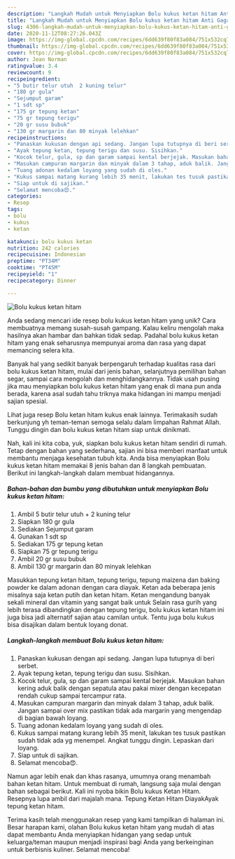 ```yaml
---
description: "Langkah Mudah untuk Menyiapkan Bolu kukus ketan hitam Anti Gagal"
title: "Langkah Mudah untuk Menyiapkan Bolu kukus ketan hitam Anti Gagal"
slug: 4306-langkah-mudah-untuk-menyiapkan-bolu-kukus-ketan-hitam-anti-gagal
date: 2020-11-12T08:27:26.043Z
image: https://img-global.cpcdn.com/recipes/6dd639f80f83a084/751x532cq70/bolu-kukus-ketan-hitam-foto-resep-utama.jpg
thumbnail: https://img-global.cpcdn.com/recipes/6dd639f80f83a084/751x532cq70/bolu-kukus-ketan-hitam-foto-resep-utama.jpg
cover: https://img-global.cpcdn.com/recipes/6dd639f80f83a084/751x532cq70/bolu-kukus-ketan-hitam-foto-resep-utama.jpg
author: Jean Norman
ratingvalue: 3.4
reviewcount: 9
recipeingredient:
- "5 butir telur utuh  2 kuning telur"
- "180 gr gula"
- "Sejumput garam"
- "1 sdt sp"
- "175 gr tepung ketan"
- "75 gr tepung terigu"
- "20 gr susu bubuk"
- "130 gr margarin dan 80 minyak lelehkan"
recipeinstructions:
- "Panaskan kukusan dengan api sedang. Jangan lupa tutupnya di beri serbet."
- "Ayak tepung ketan, tepung terigu dan susu. Sisihkan."
- "Kocok telur, gula, sp dan garam sampai kental berjejak. Masukan bahan kering aduk balik dengan sepatula atau pakai mixer dengan kecepatan rendah cukup sampai tercampur rata."
- "Masukan campuran margarin dan minyak dalam 3 tahap, aduk balik. Jangan sampai over mix pastikan tidak ada margarin yang mengendap di bagian bawah loyang."
- "Tuang adonan kedalam loyang yang sudah di oles."
- "Kukus sampai matang kurang lebih 35 menit, lakukan tes tusuk pastikan sudah tidak ada yg menempel. Angkat tunggu dingin. Lepaskan dari loyang."
- "Siap untuk di sajikan."
- "Selamat mencoba😍."
categories:
- Resep
tags:
- bolu
- kukus
- ketan

katakunci: bolu kukus ketan 
nutrition: 242 calories
recipecuisine: Indonesian
preptime: "PT34M"
cooktime: "PT45M"
recipeyield: "1"
recipecategory: Dinner

---
```



![Bolu kukus ketan hitam](https://img-global.cpcdn.com/recipes/6dd639f80f83a084/751x532cq70/bolu-kukus-ketan-hitam-foto-resep-utama.jpg)

Anda sedang mencari ide resep bolu kukus ketan hitam yang unik? Cara membuatnya memang susah-susah gampang. Kalau keliru mengolah maka hasilnya akan hambar dan bahkan tidak sedap. Padahal bolu kukus ketan hitam yang enak seharusnya mempunyai aroma dan rasa yang dapat memancing selera kita.

Banyak hal yang sedikit banyak berpengaruh terhadap kualitas rasa dari bolu kukus ketan hitam, mulai dari jenis bahan, selanjutnya pemilihan bahan segar, sampai cara mengolah dan menghidangkannya. Tidak usah pusing jika mau menyiapkan bolu kukus ketan hitam yang enak di mana pun anda berada, karena asal sudah tahu triknya maka hidangan ini mampu menjadi sajian spesial.

Lihat juga resep Bolu ketan hitam kukus enak lainnya. Terimakasih sudah berkunjung yh teman-teman semoga selalu dalam limpahan Rahmat Allah. Tunggu dingin dan bolu kukus ketan hitam siap untuk dinikmati.


Nah, kali ini kita coba, yuk, siapkan bolu kukus ketan hitam sendiri di rumah. Tetap dengan bahan yang sederhana, sajian ini bisa memberi manfaat untuk membantu menjaga kesehatan tubuh kita. Anda bisa menyiapkan Bolu kukus ketan hitam memakai 8 jenis bahan dan 8 langkah pembuatan. Berikut ini langkah-langkah dalam membuat hidangannya.

<!--inarticleads1-->

##### Bahan-bahan dan bumbu yang dibutuhkan untuk menyiapkan Bolu kukus ketan hitam:

1. Ambil 5 butir telur utuh + 2 kuning telur
1. Siapkan 180 gr gula
1. Sediakan Sejumput garam
1. Gunakan 1 sdt sp
1. Sediakan 175 gr tepung ketan
1. Siapkan 75 gr tepung terigu
1. Ambil 20 gr susu bubuk
1. Ambil 130 gr margarin dan 80 minyak lelehkan


Masukkan tepung ketan hitam, tepung terigu, tepung maizena dan baking powder ke dalam adonan dengan cara diayak. Ketan ada beberapa jenis misalnya saja ketan putih dan ketan hitam. Ketan mengandung banyak sekali mineral dan vitamin yang sangat baik untuk Selain rasa gurih yang lebih terasa dibandingkan dengan tepung terigu, bolu kukus ketan hitam ini juga bisa jadi alternatif sajian atau camilan untuk. Tentu juga bolu kukus bisa disajikan dalam bentuk loyang donat. 

<!--inarticleads2-->

##### Langkah-langkah membuat Bolu kukus ketan hitam:

1. Panaskan kukusan dengan api sedang. Jangan lupa tutupnya di beri serbet.
1. Ayak tepung ketan, tepung terigu dan susu. Sisihkan.
1. Kocok telur, gula, sp dan garam sampai kental berjejak. Masukan bahan kering aduk balik dengan sepatula atau pakai mixer dengan kecepatan rendah cukup sampai tercampur rata.
1. Masukan campuran margarin dan minyak dalam 3 tahap, aduk balik. Jangan sampai over mix pastikan tidak ada margarin yang mengendap di bagian bawah loyang.
1. Tuang adonan kedalam loyang yang sudah di oles.
1. Kukus sampai matang kurang lebih 35 menit, lakukan tes tusuk pastikan sudah tidak ada yg menempel. Angkat tunggu dingin. Lepaskan dari loyang.
1. Siap untuk di sajikan.
1. Selamat mencoba😍.


Namun agar lebih enak dan khas rasanya, umumnya orang menambah bahan ketan hitam. Untuk membuat di rumah, langsung saja mulai dengan bahan sebagai berikut. Kali ini nyoba bikin Bolu kukus Ketan Hitam. Resepnya lupa ambil dari majalah mana. Tepung Ketan Hitam DiayakAyak tepung ketan hitam. 

Terima kasih telah menggunakan resep yang kami tampilkan di halaman ini. Besar harapan kami, olahan Bolu kukus ketan hitam yang mudah di atas dapat membantu Anda menyiapkan hidangan yang sedap untuk keluarga/teman maupun menjadi inspirasi bagi Anda yang berkeinginan untuk berbisnis kuliner. Selamat mencoba!
